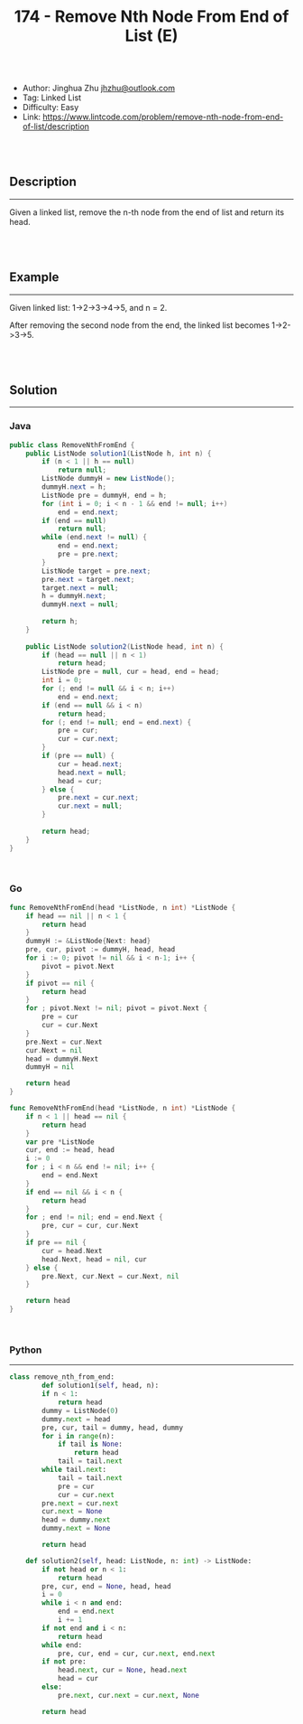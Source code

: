 # <center>174 - Remove Nth Node From End of List (E)</center> 



<br></br>

* Author: Jinghua Zhu <jhzhu@outlook.com>
* Tag: Linked List
* Difficulty: Easy
* Link: https://www.lintcode.com/problem/remove-nth-node-from-end-of-list/description

<br></br>



## Description
----
Given a linked list, remove the n-th node from the end of list and return its head.

<br></br>



## Example
----
Given linked list: 1->2->3->4->5, and n = 2.

After removing the second node from the end, the linked list becomes 1->2->3->5.

<br></br>



## Solution
----
### Java
```java
public class RemoveNthFromEnd {
	public ListNode solution1(ListNode h, int n) {
		if (n < 1 || h == null)
			return null;
		ListNode dummyH = new ListNode();
		dummyH.next = h;
		ListNode pre = dummyH, end = h;
		for (int i = 0; i < n - 1 && end != null; i++)
			end = end.next;
		if (end == null)
			return null;
		while (end.next != null) {
			end = end.next;
			pre = pre.next;
		}
		ListNode target = pre.next;
		pre.next = target.next;
		target.next = null;
		h = dummyH.next;
		dummyH.next = null;
		
		return h;
	}
	
	public ListNode solution2(ListNode head, int n) {
        if (head == null || n < 1)
            return head;
        ListNode pre = null, cur = head, end = head;
        int i = 0;
        for (; end != null && i < n; i++)
            end = end.next;
        if (end == null && i < n)
            return head;
        for (; end != null; end = end.next) {
            pre = cur;
            cur = cur.next;
        }
        if (pre == null) {
            cur = head.next;
            head.next = null;
            head = cur;
        } else {
            pre.next = cur.next;
            cur.next = null;
        }
        
        return head;
    }
}
```

<br>


### Go
```go
func RemoveNthFromEnd(head *ListNode, n int) *ListNode {
	if head == nil || n < 1 {
		return head
	}
	dummyH := &ListNode{Next: head}
	pre, cur, pivot := dummyH, head, head
	for i := 0; pivot != nil && i < n-1; i++ {
		pivot = pivot.Next
	}
	if pivot == nil {
		return head
	}
	for ; pivot.Next != nil; pivot = pivot.Next {
		pre = cur
		cur = cur.Next
	}
	pre.Next = cur.Next
	cur.Next = nil
	head = dummyH.Next
	dummyH = nil

	return head
}
```

```go
func RemoveNthFromEnd(head *ListNode, n int) *ListNode {
	if n < 1 || head == nil {
		return head
	}
	var pre *ListNode
	cur, end := head, head
	i := 0
	for ; i < n && end != nil; i++ {
		end = end.Next
	}
	if end == nil && i < n {
		return head
	}
	for ; end != nil; end = end.Next {
		pre, cur = cur, cur.Next
	}
	if pre == nil {
		cur = head.Next
		head.Next, head = nil, cur
	} else {
		pre.Next, cur.Next = cur.Next, nil
	}

	return head
}
```

<br>


### Python
----
```python
class remove_nth_from_end:
        def solution1(self, head, n):
        if n < 1:
            return head
        dummy = ListNode(0)
        dummy.next = head
        pre, cur, tail = dummy, head, dummy
        for i in range(n):
            if tail is None:
                return head
            tail = tail.next
        while tail.next:
            tail = tail.next
            pre = cur
            cur = cur.next
        pre.next = cur.next
        cur.next = None
        head = dummy.next
        dummy.next = None

        return head

    def solution2(self, head: ListNode, n: int) -> ListNode:
        if not head or n < 1:
            return head
        pre, cur, end = None, head, head
        i = 0
        while i < n and end:
            end = end.next
            i += 1
        if not end and i < n:
            return head
        while end:
            pre, cur, end = cur, cur.next, end.next
        if not pre:
            head.next, cur = None, head.next
            head = cur
        else:
            pre.next, cur.next = cur.next, None

        return head
```